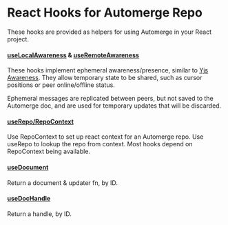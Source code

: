 # React Hooks for Automerge Repo

These hooks are provided as helpers for using Automerge in your React project.

#### [useLocalAwareness](./src/useLocalAwareness.ts) & [useRemoteAwareness](./src/useRemoteAwareness.ts)

These hooks implement ephemeral awareness/presence, similar to [Yjs Awareness](https://docs.yjs.dev/getting-started/adding-awareness).
They allow temporary state to be shared, such as cursor positions or peer online/offline status.

Ephemeral messages are replicated between peers, but not saved to the Automerge doc, and are used for temporary updates that will be discarded.

#### [useRepo/RepoContext](./src/useRepo.ts)

Use RepoContext to set up react context for an Automerge repo.
Use useRepo to lookup the repo from context.
Most hooks depend on RepoContext being available.

#### [useDocument](./src/useDocument.ts)

Return a document & updater fn, by ID.

#### [useDocHandle](./src/useDocHandle.ts)

Return a handle, by ID.
